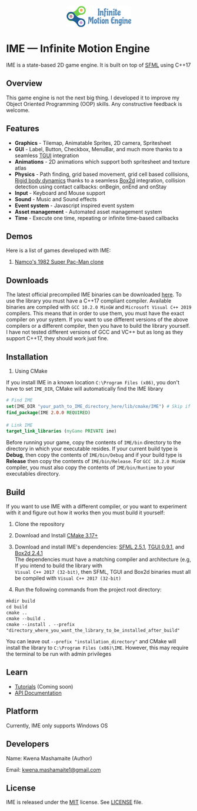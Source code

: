 <p align="center">
    <img src="logo.png" alt="IME Logo">
</p>

# IME — Infinite Motion Engine

IME is a state-based 2D game engine. It is built on top of [SFML](https://www.sfml-dev.org/index.php)
using C++17

## Overview

This game engine is not the next big thing. I developed it to improve my
Object Oriented Programming (OOP) skills. Any constructive feedback is
welcome.

## Features

* **Graphics** - Tilemap, Animatable Sprites, 2D camera, Spritesheet
* **GUI** - Label, Button, Checkbox, MenuBar, and much more thanks to a seamless [TGUI](https://tgui.eu/) integration
* **Animations** - 2D animations which support both spritesheet and texture atlas
* **Physics** - Path finding, grid based movement, grid cell based collisions, [Rigid body dynamics](https://www.toptal.com/game/video-game-physics-part-i-an-introduction-to-rigid-body-dynamics) 
  thanks to a seamless [Box2d](https://box2d.org/) integration, collision detection using contact callbacks: onBegin, onEnd and onStay
* **Input** - Keyboard and Mouse support
* **Sound** - Music and Sound effects
* **Event system** - Javascript inspired event system
* **Asset management** - Automated asset management system
* **Time** - Execute one time, repeating or infinite time-based callbacks

## Demos

Here is a list of games developed with IME:

1. [Namco's 1982 Super Pac-Man clone](https://github.com/KwenaMashamaite/SuperPacMan)

## Downloads

The latest official precompiled IME binaries can be downloaded [here](https://github.com/KwenaMashamaite/IME/releases/tag/v2.0.0).
To use the library you must have a C++17 compliant compiler. Available binaries are compiled 
with `GCC 10.2.0 MinGW` and `Microsoft Visual C++ 2019` compilers. This means that in order to use them, 
you must have the exact compiler on your system. If you want to use different versions of the above compilers
or a different compiler, then you have to build the library yourself. I have not tested different versions of GCC and 
VC++ but as long as they support C++17, they should work just fine.

## Installation

1. Using CMake

If you install IME in a known location `C:\Program Files (x86)`, you don't have to set `IME_DIR`,
CMake will automatically find the IME library

```cmake
# Find IME
set(IME_DIR "your_path_to_IME_directory_here/lib/cmake/IME") # Skip if installed in known location
find_package(IME 2.0.0 REQUIRED)

# Link IME
target_link_libraries (myGame PRIVATE ime)
```

Before running your game, copy the contents of `IME/bin` directory to the directory
in which your executable resides. If your current build type is **Debug**, then copy the
contents of `IME/bin/Debug` and if your build type is **Release** then copy the contents of 
`IME/bin/Release`. For `GCC 10.2.0 MinGW` compiler, you must also copy the contents of 
`IME/bin/Runtime` to your executables directory. 

##  Build

If you want to use IME with a different compiler, or you want to experiment with
it and figure out how it works then you must build it yourself:

1. Clone the repository
2. Download and Install [CMake 3.17+](https://cmake.org/)
3. Download and install IME's dependencies: [SFML 2.5.1](https://www.sfml-dev.org/index.php), [TGUI 0.9.1](https://tgui.eu/), and [Box2d 2.4.1](https://box2d.org/) <br>
   The dependencies must have a matching compiler and architecture (e.g, If you intend to build the library with <br>
   `Visual C++ 2017 (32-bit)`, then SFML, TGUI and Box2d binaries must all be compiled with `Visual C++ 2017 (32-bit)`
   <br>
   
4. Run the following commands from the project root directory:

```shell
mkdir build
cd build
cmake ..
cmake --build .
cmake --install . --prefix "directory_where_you_want_the_library_to_be_installed_after_build"
```

You can leave out `--prefix "installation_directory"` and CMake will install the library to 
`C:\Program Files (x86)\IME`. However, this may require the terminal to be run with admin privileges

## Learn

* [Tutorials](#Build) (Coming soon)
* [API Documentation](https://kwenamashamaite.github.io/IME/docs/v2.0.0/html/index.html)

## Platform

Currently, IME only supports Windows OS

## Developers

Name:  Kwena Mashamaite (Author)

Email: kwena.mashamaite1@gmail.com
 
## License

IME is released under the [MIT](https://opensource.org/licenses/MIT) license. See [LICENSE](LICENSE) file.
